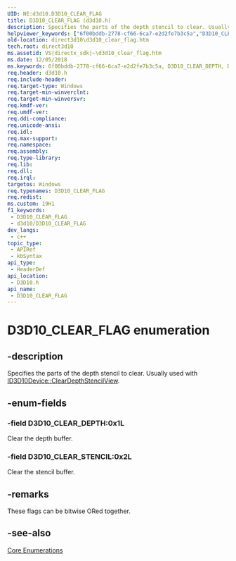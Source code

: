 ```yaml
---
UID: NE:d3d10.D3D10_CLEAR_FLAG
title: D3D10_CLEAR_FLAG (d3d10.h)
description: Specifies the parts of the depth stencil to clear. Usually used with ID3D10Device::ClearDepthStencilView.
helpviewer_keywords: ["6f00bddb-2778-cf66-6ca7-e2d2fe7b3c5a","D3D10_CLEAR_DEPTH","D3D10_CLEAR_FLAG","D3D10_CLEAR_FLAG enumeration [Direct3D 10]","D3D10_CLEAR_STENCIL","d3d10/D3D10_CLEAR_DEPTH","d3d10/D3D10_CLEAR_FLAG","d3d10/D3D10_CLEAR_STENCIL","direct3d10.d3d10_clear_flag"]
old-location: direct3d10\d3d10_clear_flag.htm
tech.root: direct3d10
ms.assetid: VS|directx_sdk|~\d3d10_clear_flag.htm
ms.date: 12/05/2018
ms.keywords: 6f00bddb-2778-cf66-6ca7-e2d2fe7b3c5a, D3D10_CLEAR_DEPTH, D3D10_CLEAR_FLAG, D3D10_CLEAR_FLAG enumeration [Direct3D 10], D3D10_CLEAR_STENCIL, d3d10/D3D10_CLEAR_DEPTH, d3d10/D3D10_CLEAR_FLAG, d3d10/D3D10_CLEAR_STENCIL, direct3d10.d3d10_clear_flag
req.header: d3d10.h
req.include-header: 
req.target-type: Windows
req.target-min-winverclnt: 
req.target-min-winversvr: 
req.kmdf-ver: 
req.umdf-ver: 
req.ddi-compliance: 
req.unicode-ansi: 
req.idl: 
req.max-support: 
req.namespace: 
req.assembly: 
req.type-library: 
req.lib: 
req.dll: 
req.irql: 
targetos: Windows
req.typenames: D3D10_CLEAR_FLAG
req.redist: 
ms.custom: 19H1
f1_keywords:
 - D3D10_CLEAR_FLAG
 - d3d10/D3D10_CLEAR_FLAG
dev_langs:
 - c++
topic_type:
 - APIRef
 - kbSyntax
api_type:
 - HeaderDef
api_location:
 - D3D10.h
api_name:
 - D3D10_CLEAR_FLAG
---
```


# D3D10_CLEAR_FLAG enumeration


## -description

Specifies the parts of the depth stencil to clear. Usually used with <a href="/windows/desktop/api/d3d10/nf-d3d10-id3d10device-cleardepthstencilview">ID3D10Device::ClearDepthStencilView</a>.

## -enum-fields

### -field D3D10_CLEAR_DEPTH:0x1L

Clear the depth buffer.

### -field D3D10_CLEAR_STENCIL:0x2L

Clear the stencil buffer.

## -remarks

These flags can be bitwise ORed together.

## -see-also

<a href="/windows/desktop/direct3d10/d3d10-graphics-reference-d3d10-core-enums">Core Enumerations</a>
